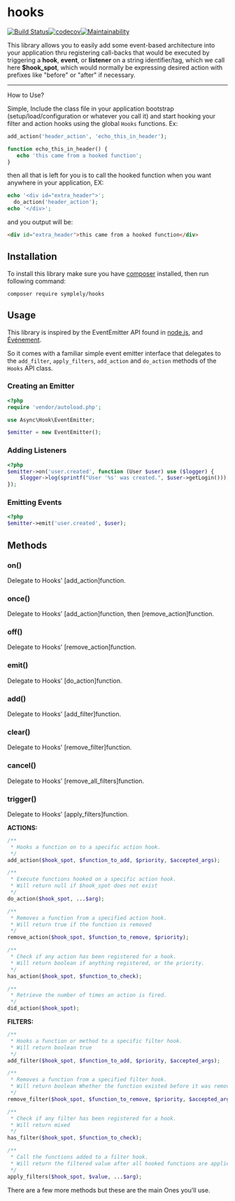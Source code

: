 # hooks

[![Build Status](https://travis-ci.org/symplely/hooks.svg?branch=master)](https://travis-ci.org/symplely/hooks)[![codecov](https://codecov.io/gh/symplely/hooks/branch/master/graph/badge.svg)](https://codecov.io/gh/symplely/hooks)[![Maintainability](https://api.codeclimate.com/v1/badges/3fc929777fd5c6403abf/maintainability)](https://codeclimate.com/github/symplely/hooks/maintainability)

This library allows you to easily add some event-based architecture into your application thru registering call-backs that would be executed by triggering a **hook**, **event**, or **listener** on a string identifier/tag, which we call here __$hook_spot__, which would normally be expressing desired action with prefixes like "before" or "after" if necessary.

----------

How to Use?

Simple, Include the class file in your application bootstrap (setup/load/configuration or whatever you call it) and start hooking your filter and action hooks using the global `Hooks` functions. Ex:

```PHP
add_action('header_action', 'echo_this_in_header');

function echo_this_in_header() {
   echo 'this came from a hooked function';
}
```

then all that is left for you is to call the hooked function when you want anywhere in your application, EX:

```PHP
echo '<div id="extra_header">';
  do_action('header_action');
echo '</div>';
```

and you output will be:

```html
<div id="extra_header">this came from a hooked function</div>
```

## Installation

To install this library make sure you have [composer](https://getcomposer.org/) installed, then run following command:

```shell
composer require symplely/hooks
```

## Usage

This library is inspired by the EventEmitter API found in [node.js](https://github.com/nodejs/node/blob/master/lib/events.js), and [Événement](https://github.com/igorw/evenement).

So it comes with a familiar simple event emitter interface that delegates to the `add_filter`, `apply_filters`, `add_action` and `do_action` methods of the `Hooks` API class.

### Creating an Emitter

```php
<?php
require 'vendor/autoload.php';

use Async\Hook\EventEmitter;

$emitter = new EventEmitter();
```

### Adding Listeners

```php
<?php
$emitter->on('user.created', function (User $user) use ($logger) {
    $logger->log(sprintf("User '%s' was created.", $user->getLogin()));
});
```

### Emitting Events

```php
<?php
$emitter->emit('user.created', $user);
```

## Methods

### on()

Delegate to Hooks' [add_action]function.

### once()

Delegate to Hooks' [add_action]function, then [remove_action]function.

### off()

Delegate to Hooks' [remove_action]function.

### emit()

Delegate to Hooks' [do_action]function.

### add()

Delegate to Hooks' [add_filter]function.

### clear()

Delegate to Hooks' [remove_filter]function.

### cancel()

Delegate to Hooks' [remove_all_filters]function.

### trigger()

Delegate to Hooks' [apply_filters]function.

**ACTIONS:**

```php
/**
 * Hooks a function on to a specific action hook.
 */
add_action($hook_spot, $function_to_add, $priority, $accepted_args);

/**
 * Execute functions hooked on a specific action hook.
 * Will return null if $hook_spot does not exist
 */
do_action($hook_spot, ...$arg);

/**
 * Removes a function from a specified action hook.
 * Will return true if the function is removed
 */
remove_action($hook_spot, $function_to_remove, $priority);

/**
 * Check if any action has been registered for a hook.
 * Will return boolean if anything registered, or the priority.
 */
has_action($hook_spot, $function_to_check);

/**
 * Retrieve the number of times an action is fired.
 */
did_action($hook_spot);
```

**FILTERS:**

```php
/**
 * Hooks a function or method to a specific filter hook.
 * Will return boolean true
 */
add_filter($hook_spot, $function_to_add, $priority, $accepted_args);

/**
 * Removes a function from a specified filter hook.
 * Will return boolean Whether the function existed before it was removed
 */
remove_filter($hook_spot, $function_to_remove, $priority, $accepted_args);

/**
 * Check if any filter has been registered for a hook.
 * Will return mixed
 */
has_filter($hook_spot, $function_to_check);

/**
 * Call the functions added to a filter hook.
 * Will return the filtered value after all hooked functions are applied to it.
 */
apply_filters($hook_spot, $value, ...$arg);
```

There are a few more methods but these are the main Ones you'll use.
